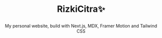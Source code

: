 # <p align="center">RizkiCitra✨</p>

<p align="center">My personal website, build with Next.js, MDX, Framer Motion and Tailwind CSS</p>
